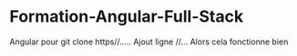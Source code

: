 # Formation-Angular-Full-Stack
Angular pour git clone https//.....
Ajout ligne //...
Alors cela fonctionne bien
